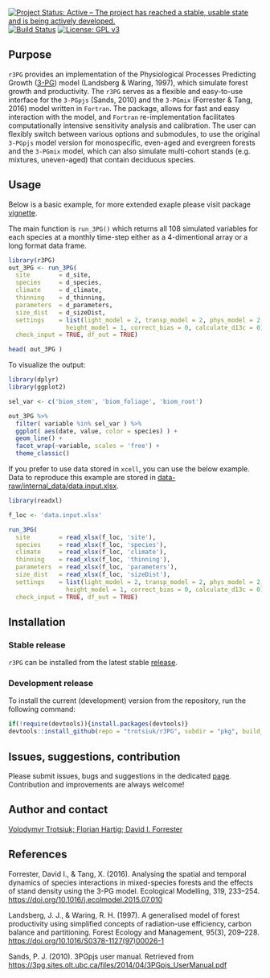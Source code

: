 [![Project Status: Active – The project has reached a stable, usable state and is being actively developed.](http://www.repostatus.org/badges/latest/active.svg)](http://www.repostatus.org/#active)
[![Build Status](https://travis-ci.org/trotsiuk/r3PG.svg?branch=master)](https://travis-ci.org/trotsiuk/r3PG)
[![License: GPL v3](https://img.shields.io/badge/License-GPL%20v3-blue.svg)](https://www.gnu.org/licenses/gpl-3.0)


## Purpose

`r3PG` provides an implementation of the Physiological Processes Predicting Growth ([3-PG](https://3pg.forestry.ubc.ca)) model (Landsberg & Waring, 1997), which simulate forest growth and productivity. The `r3PG` serves as a flexible and easy-to-use interface for the `3-PGpjs` (Sands, 2010) and the `3-PGmix` (Forrester & Tang, 2016) model written in `Fortran`. The package, allows for fast and easy interaction with the model, and `Fortran` re-implementation facilitates computationally intensive sensitivity analysis and calibration. The user can flexibly switch between various options and submodules, to use the original `3-PGpjs` model version for monospecific, even-aged and evergreen forests and the `3-PGmix` model, which can also simulate multi-cohort stands (e.g. mixtures, uneven-aged) that contain deciduous species.

## Usage

Below is a basic example, for more extended exaple please visit package [vignette](https://htmlpreview.github.io/?https://github.com/trotsiuk/r3PG/blob/master/pkg/vignettes/r3PG-ReferenceManual.html).

The main function is `run_3PG()` which returns all 108 simulated variables for each species at a monthly time-step either as a 4-dimentional array or a long format data frame.

```r
library(r3PG)
out_3PG <- run_3PG(
  site        = d_site, 
  species     = d_species, 
  climate     = d_climate, 
  thinning    = d_thinning,
  parameters  = d_parameters, 
  size_dist   = d_sizeDist,
  settings    = list(light_model = 2, transp_model = 2, phys_model = 2, 
                height_model = 1, correct_bias = 0, calculate_d13c = 0),
  check_input = TRUE, df_out = TRUE)

head( out_3PG )
```

To visualize the output:
``` r
library(dplyr)
library(ggplot2)

sel_var <- c('biom_stem', 'biom_foliage', 'biom_root')

out_3PG %>%
  filter( variable %in% sel_var ) %>%
  ggplot( aes(date, value, color = species) ) +
  geom_line() +
  facet_wrap(~variable, scales = 'free') +
  theme_classic()
```

If you prefer to use data stored in `xcell`, you can use the below example. Data to reproduce this example are stored in [data-raw/internal_data/data.input.xlsx](https://github.com/trotsiuk/r3PG/blob/master/pkg/data-raw/internal_data/data.input.xlsx).

``` r
library(readxl)

f_loc <- 'data.input.xlsx'

run_3PG(
  site        = read_xlsx(f_loc, 'site'),
  species     = read_xlsx(f_loc, 'species'),
  climate     = read_xlsx(f_loc, 'climate'),
  thinning    = read_xlsx(f_loc, 'thinning'),
  parameters  = read_xlsx(f_loc, 'parameters'), 
  size_dist   = read_xlsx(f_loc, 'sizeDist'),
  settings    = list(light_model = 2, transp_model = 2, phys_model = 2, 
                height_model = 1, correct_bias = 0, calculate_d13c = 0),
  check_input = TRUE, df_out = TRUE)
```

## Installation

### Stable release

`r3PG` can be installed from the latest stable [release](https://github.com/trotsiuk/r3PG/releases).

### Development release

To install the current (development) version from the repository, run the following command:
```r
if(!require(devtools)){install.packages(devtools)}
devtools::install_github(repo = "trotsiuk/r3PG", subdir = "pkg", build_vignettes = T)
```

## Issues, suggestions, contribution

Please submit issues, bugs and suggestions in the dedicated [page](https://github.com/trotsiuk/r3PG/issues). Contribution and improvements are always welcome!

## Author and contact

[Volodymyr Trotsiuk; ](mailto:trotsiuk@fld.czu.cz)
[Florian Hartig; ](mailto:florian.hartig@biologie.uni-regensburg.de)
[David I. Forrester](mailto:david.forrester@wsl.ch)

## References

Forrester, David I., & Tang, X. (2016). Analysing the spatial and temporal dynamics of species interactions in mixed-species forests and the effects of stand density using the 3-PG model. Ecological Modelling, 319, 233–254. https://doi.org/10.1016/j.ecolmodel.2015.07.010

Landsberg, J. J., & Waring, R. H. (1997). A generalised model of forest productivity using simplified concepts of radiation-use efficiency, carbon balance and partitioning. Forest Ecology and Management, 95(3), 209–228. https://doi.org/10.1016/S0378-1127(97)00026-1

Sands, P. J. (2010). 3PGpjs user manual. Retrieved from https://3pg.sites.olt.ubc.ca/files/2014/04/3PGpjs_UserManual.pdf
